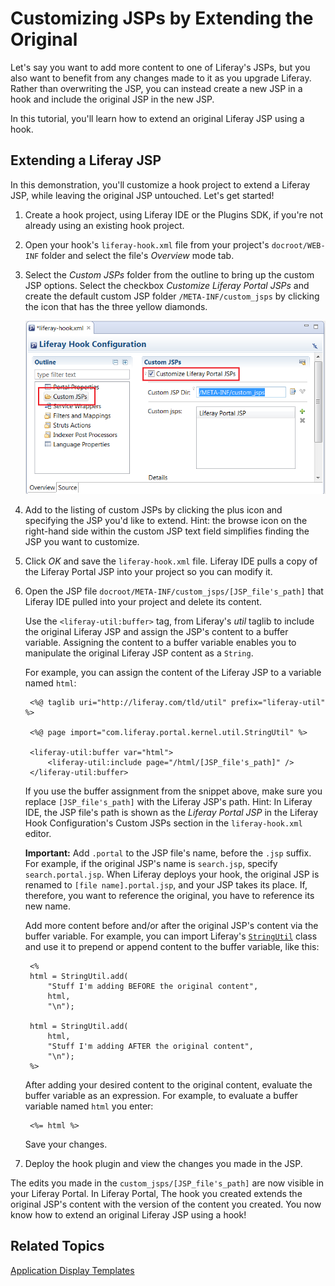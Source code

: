 # Customizing JSPs by Extending the Original [](id=customizing-jsps-by-extending-the-original-lp-6-2-develop-tutorial)

<!-- An ending test plugin can be found at:
https://github.com/liferay/liferay-docs/develop/tutorials/code/plat-fws/extend-jsp/end/extend-original-jsp-hook
-->

Let's say you want to add more content to one of Liferay's JSPs, but you also
want to benefit from any changes made to it as you upgrade Liferay. Rather
than overwriting the JSP, you can instead create a new JSP in a hook and include
the original JSP in the new JSP. 

In this tutorial, you'll learn how to extend an original Liferay JSP using a
hook. 

## Extending a Liferay JSP

In this demonstration, you'll customize a hook project to extend a Liferay JSP,
while leaving the original JSP untouched. Let's get started! 

1. Create a hook project, using Liferay IDE or the Plugins SDK, if you're not
   already using an existing hook project. 

2. Open your hook's `liferay-hook.xml` file from your project's
   `docroot/WEB-INF` folder and select the file's *Overview* mode tab.

3. Select the *Custom JSPs* folder from the outline to bring up the custom JSP
   options. Select the checkbox *Customize Liferay Portal JSPs* and create the
   default custom JSP folder `/META-INF/custom_jsps` by clicking the icon that
   has the three yellow diamonds.

    ![Figure 1: Liferay IDE's Hook Configuration menu allows you to create a custom JSP.](../../images/custom-jsp-hook-config.png)

4. Add to the listing of custom JSPs by clicking the plus icon and specifying
   the JSP you'd like to extend. Hint: the browse icon on the right-hand side
   within the custom JSP text field simplifies finding the JSP you want to
   customize. 

5. Click *OK* and save the `liferay-hook.xml` file. Liferay IDE pulls a copy of
   the Liferay Portal JSP into your project so you can modify it. 

6. Open the JSP file `docroot/META-INF/custom_jsps/[JSP_file's_path]` that
   Liferay IDE pulled into your project and delete its content. 

    Use the `<liferay-util:buffer>` tag, from Liferay's *util* taglib to include
    the original Liferay JSP and assign the JSP's content to a buffer variable.
    Assigning the content to a buffer variable enables you to manipulate the
    original Liferay JSP content as a `String`. 

    For example, you can assign the content of the Liferay JSP to a variable
    named `html`: 

        <%@ taglib uri="http://liferay.com/tld/util" prefix="liferay-util" %>

        <%@ page import="com.liferay.portal.kernel.util.StringUtil" %>

        <liferay-util:buffer var="html">
            <liferay-util:include page="/html/[JSP_file's_path]" />
        </liferay-util:buffer>

    If you use the buffer assignment from the snippet above, make sure you 
    replace `[JSP_file's_path]` with the Liferay JSP's path. Hint: In Liferay
    IDE, the JSP file's path is shown as the *Liferay Portal JSP*
    in the Liferay Hook Configuration's Custom JSPs section in the
    `liferay-hook.xml` editor. 

    **Important:** Add `.portal` to the JSP file's name, before the `.jsp`
    suffix. For example, if the original JSP's name is `search.jsp`, specify
    `search.portal.jsp`. When Liferay deploys your hook, the original JSP is
    renamed to `[file name].portal.jsp`, and your JSP takes its place. If,
    therefore, you want to reference the original, you have to reference its new
    name. 

    Add more content before and/or after the original JSP's content via the
    buffer variable. For example, you can import Liferay's
    [`StringUtil`](http://docs.liferay.com/portal/6.2/javadocs/com/liferay/portal/kernel/util/StringUtil.html)
    class and use it to prepend or append content to the buffer variable, like
    this: 

        <%
        html = StringUtil.add(
            "Stuff I'm adding BEFORE the original content",
            html,
            "\n");

        html = StringUtil.add(
            html,
            "Stuff I'm adding AFTER the original content",
            "\n");
        %>

    After adding your desired content to the original content, evaluate the
    buffer variable as an expression. For example, to evaluate a buffer variable
    named `html` you enter:

        <%= html %>

    Save your changes. 

7. Deploy the hook plugin and view the changes you made in the JSP. 

The edits you made in the `custom_jsps/[JSP_file's_path]` are now visible in
your Liferay Portal. In Liferay Portal, The hook you created extends the
original JSP's content with the version of the content you created. You now know
how to extend an original Liferay JSP using a hook! 

## Related Topics 

[Application Display Templates](/tutorials/-/knowledge_base/application-display-templates-lp-6-2-develop-tutorial)

